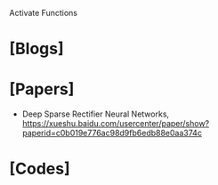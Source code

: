 
Activate Functions

# [Blogs]

# [Papers]
+ Deep Sparse Rectifier Neural Networks, https://xueshu.baidu.com/usercenter/paper/show?paperid=c0b019e776ac98d9fb6edb88e0aa374c


# [Codes]
